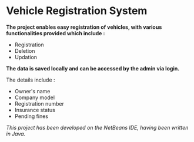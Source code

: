 # Vehicle Registration System
**The project enables easy registration of vehicles, with various functionalities provided which include :**
* Registration
* Deletion
* Updation

**The data is saved locally and can be accessed by the admin via login.**

The details include :
* Owner's name
* Company model
* Registration number
* Insurance status
* Pending fines

*This project has been developed on the NetBeans IDE, having been written in Java.*
